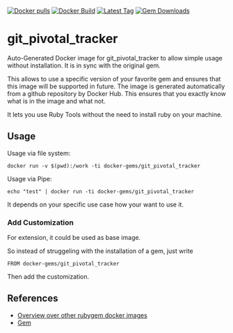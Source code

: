 [![Docker pulls](https://img.shields.io/docker/pulls/rubygem/git_pivotal_tracker.svg)](https://hub.docker.com/r/rubygem/git_pivotal_tracker/)
[![Docker Build](https://img.shields.io/docker/automated/rubygem/git_pivotal_tracker.svg)](https://hub.docker.com/r/rubygem/git_pivotal_tracker/)
[![Latest Tag](https://img.shields.io/github/tag/docker-rubygem/git_pivotal_tracker.svg)](https://hub.docker.com/r/rubygem/git_pivotal_tracker/)
[![Gem Downloads](https://img.shields.io/gem/dt/git_pivotal_tracker.svg)](https://rubygems.org/gems/git_pivotal_tracker/)
# git_pivotal_tracker

Auto-Generated Docker image for git_pivotal_tracker to allow simple usage without installation.
It is in sync with the original gem.

This allows to use a specific version of your favorite gem and ensures that this image will be supported in future.
The image is generated automatically from a github repository by Docker Hub.
This ensures that you exactly know what is in the image and what not.

It lets you use Ruby Tools without the need to install ruby on your machine.

## Usage

Usage via file system:

`docker run -v $(pwd):/work -ti docker-gems/git_pivotal_tracker`

Usage via Pipe:

`echo "test" | docker run -ti docker-gems/git_pivotal_tracker`

It depends on your specific use case how your want to use it.

### Add Customization

For extension, it could be used as base image.

So instead of struggeling with the installation of a gem, just write

`FROM docker-gems/git_pivotal_tracker`

Then add the customization.

## References

 - [Overview over other rubygem docker images](https://github.com/thinkbot/docker-rubygem)
 - [Gem](https://rubygems.org/gems/git_pivotal_tracker/)
